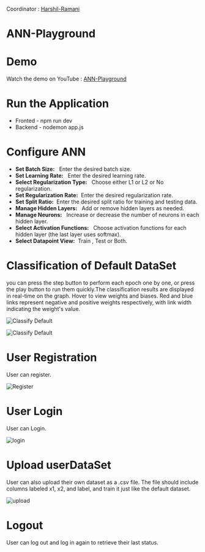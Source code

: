 Coordinator : [Harshil-Ramani](https://github.com/Harshil-Ramani/ANN-Playground)
# ANN-Playground

# Demo 
Watch the demo on YouTube : [ANN-Playground](https://www.youtube.com/watch?v=JFApp-w0xGA)



# Run the Application
- Fronted - npm run dev
- Backend - nodemon app.js

# Configure ANN 
- **Set Batch Size:** &nbsp; Enter the desired batch size.
- **Set Learning Rate:** &nbsp; Enter the desired learning rate.
- **Select Regularization Type:** &nbsp; Choose either L1 or L2 or No regularization.
- **Set Regularization Rate:**  &nbsp;Enter the desired regularization rate.
- **Set Split Ratio:**  &nbsp;Enter the desired split ratio for training and testing data.
- **Manage Hidden Layers:** &nbsp; Add or remove hidden layers as needed.
- **Manage Neurons:** &nbsp; Increase or decrease the number of neurons in each hidden layer.
- **Select Activation Functions:** &nbsp; Choose activation functions for each hidden layer (the last layer uses softmax).
- **Select Datapoint View:**&nbsp; Train , Test or Both.


# Classification of Default DataSet
you can press the step button to perform each epoch one by one, or press the play button to run them quickly.The classification results are displayed in real-time on the graph.
Hover to view weights and biases. Red and blue links represent negative and positive weights respectively, with link width indicating the weight's value.

![Classify Default](https://github.com/HardiRakholiya/ANN-Playground/assets/132381945/752f5ed1-4b30-410b-9245-012beb62f3b6)

![Classify Default](https://github.com/HardiRakholiya/ANN-Playground/assets/132381945/140ca204-b70f-4ade-b1c7-31e584d4b056)

# User Registration
User can register.

![Register](https://github.com/HardiRakholiya/ANN-Playground/assets/132381945/5ed536a7-200a-456f-a77d-1b8ddb7c67b2)


# User Login
User can Login.

![login](https://github.com/HardiRakholiya/ANN-Playground/assets/132381945/546aa86c-350f-4fb4-b1ca-ef64577c9fea)

# Upload userDataSet
User can also upload their own dataset as a .csv file. The file should include columns labeled x1, x2, and label, and train it just like the default dataset.

![upload](https://github.com/HardiRakholiya/ANN-Playground/assets/132381945/b80a2fd1-ed29-4583-b578-e5001e913d75)


# Logout
User can log out and log in again to retrieve their last status.

 



